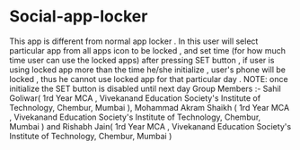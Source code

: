 # Social-app-locker
This app is different from normal app locker . In this user will select particular app from all apps icon to be locked , and set time (for how much time user can use the locked apps) after pressing SET button , if user is using locked app more than the time he/she initialize , user's phone will be locked , thus he cannot use locked app for that particular day . NOTE: once initialize the SET button is disabled until next day
Group Members :- Sahil Goliwar( 1rd Year MCA , Vivekanand Education Society's Institute of Technology, Chembur, Mumbai ), Mohammad Akram Shaikh ( 1rd Year MCA , Vivekanand Education Society's Institute of Technology, Chembur, Mumbai ) and Rishabh Jain( 1rd Year MCA , Vivekanand Education Society's Institute of Technology, Chembur, Mumbai )

